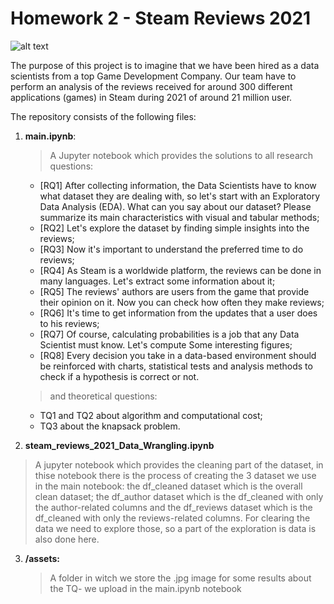 # Homework 2 - Steam Reviews 2021

![alt text](https://media.amicopc.com/wp-content/uploads/2015/07/18164459/steam.jpg)

The purpose of this project is to imagine that we have been hired as a data scientists from a top Game Development Company. Our team have to perform an analysis of the reviews received for around 300 different applications (games) in Steam during 2021 of around 21 million user.

The repository consists of the following files:

1. __main.ipynb__:
   > A Jupyter notebook which provides the solutions to all research questions:
   - [RQ1] After collecting information, the Data Scientists have to know what dataset they are dealing with, so let's start with an Exploratory Data Analysis (EDA). What can you say about our dataset? Please summarize its main characteristics with visual and tabular methods;
   - [RQ2] Let's explore the dataset by finding simple insights into the reviews;
   - [RQ3] Now it's important to understand the preferred time to do reviews;
   - [RQ4] As Steam is a worldwide platform, the reviews can be done in many languages. Let's extract some information about it;
   - [RQ5] The reviews' authors are users from the game that provide their opinion on it. Now you can check how often they make reviews;
   - [RQ6] It's time to get information from the updates that a user does to his reviews;
   - [RQ7] Of course, calculating probabilities is a job that any Data Scientist must know. Let's compute Some interesting figures;
   - [RQ8] Every decision you take in a data-based environment should be reinforced with charts, statistical tests and analysis methods to check if a hypothesis is correct or not.
  
   > and theoretical questions:
   - TQ1 and TQ2 about algorithm and computational cost;
   - TQ3 about the knapsack problem.


2. __steam_reviews_2021_Data_Wrangling.ipynb__
  > A jupyter notebook which provides the cleaning part of the dataset, in thise notebook there is the process of creating the 3 dataset we use in the main notebook: the df_cleaned dataset which is the overall clean dataset; the df_author dataset which is the df_cleaned with only the author-related columns and the df_reviews dataset which is the df_cleaned with only the reviews-related columns. For clearing the data we need to explore those, so a part of the exploration is data is also done here.

3. __/assets:__
   > A folder in witch we store the .jpg image for some results about the TQ- we upload in the main.ipynb notebook
